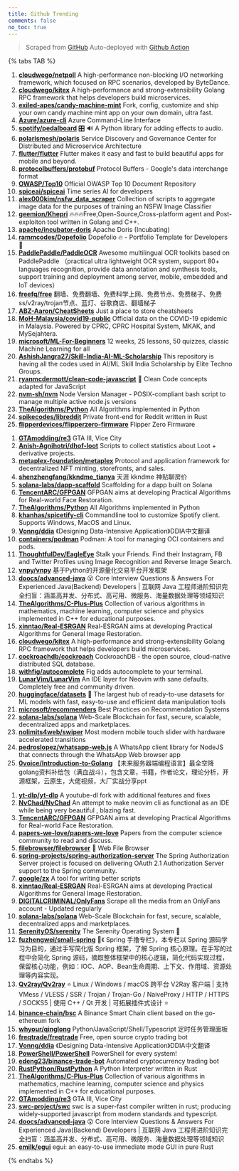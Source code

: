 ```yaml
---
title: Github Trending
comments: false
no_toc: true
---
```


> Scraped from [GitHub](https://github.com/trending)
Auto-deployed with [Github Action](https://docs.github.com/en/actions)

{% tabs TAB %}
<!-- tab Daily -->
1. [**cloudwego/netpoll**](https://github.com/cloudwego/netpoll)
A high-performance non-blocking I/O networking framework, which focused on RPC scenarios, developed by ByteDance.
2. [**cloudwego/kitex**](https://github.com/cloudwego/kitex)
A high-performance and strong-extensibility Golang RPC framework that helps developers build microservices.
3. [**exiled-apes/candy-machine-mint**](https://github.com/exiled-apes/candy-machine-mint)
Fork, config, customize and ship your own candy machine mint app on your own domain, ultra fast.
4. [**Azure/azure-cli**](https://github.com/Azure/azure-cli)
Azure Command-Line Interface
5. [**spotify/pedalboard**](https://github.com/spotify/pedalboard)
🎛 🔊 A Python library for adding effects to audio.
6. [**polarismesh/polaris**](https://github.com/polarismesh/polaris)
Service Discovery and Governance Center for Distributed and Microservice Architecture
7. [**flutter/flutter**](https://github.com/flutter/flutter)
Flutter makes it easy and fast to build beautiful apps for mobile and beyond.
8. [**protocolbuffers/protobuf**](https://github.com/protocolbuffers/protobuf)
Protocol Buffers - Google's data interchange format
9. [**OWASP/Top10**](https://github.com/OWASP/Top10)
Official OWASP Top 10 Document Repository
10. [**spiceai/spiceai**](https://github.com/spiceai/spiceai)
Time series AI for developers
11. [**alex000kim/nsfw_data_scraper**](https://github.com/alex000kim/nsfw_data_scraper)
Collection of scripts to aggregate image data for the purposes of training an NSFW Image Classifier
12. [**geemion/Khepri**](https://github.com/geemion/Khepri)
🔥🔥🔥Free,Open-Source,Cross-platform agent and Post-exploiton tool written in Golang and C++.
13. [**apache/incubator-doris**](https://github.com/apache/incubator-doris)
Apache Doris (Incubating)
14. [**rammcodes/Dopefolio**](https://github.com/rammcodes/Dopefolio)
Dopefolio 🔥 - Portfolio Template for Developers 🚀
15. [**PaddlePaddle/PaddleOCR**](https://github.com/PaddlePaddle/PaddleOCR)
Awesome multilingual OCR toolkits based on PaddlePaddle （practical ultra lightweight OCR system, support 80+ languages recognition, provide data annotation and synthesis tools, support training and deployment among server, mobile, embedded and IoT devices）
16. [**freefq/free**](https://github.com/freefq/free)
翻墙、免费翻墙、免费科学上网、免费节点、免费梯子、免费ss/v2ray/trojan节点、蓝灯、谷歌商店、翻墙梯子
17. [**ABZ-Aaron/CheatSheets**](https://github.com/ABZ-Aaron/CheatSheets)
Just a place to store cheatsheets
18. [**MoH-Malaysia/covid19-public**](https://github.com/MoH-Malaysia/covid19-public)
Official data on the COVID-19 epidemic in Malaysia. Powered by CPRC, CPRC Hospital System, MKAK, and MySejahtera.
19. [**microsoft/ML-For-Beginners**](https://github.com/microsoft/ML-For-Beginners)
12 weeks, 25 lessons, 50 quizzes, classic Machine Learning for all
20. [**AshishJangra27/Skill-India-AI-ML-Scholarship**](https://github.com/AshishJangra27/Skill-India-AI-ML-Scholarship)
This repository is having all the codes used in AI/ML Skill India Scholarship by Elite Techno Groups.
21. [**ryanmcdermott/clean-code-javascript**](https://github.com/ryanmcdermott/clean-code-javascript)
🛁 Clean Code concepts adapted for JavaScript
22. [**nvm-sh/nvm**](https://github.com/nvm-sh/nvm)
Node Version Manager - POSIX-compliant bash script to manage multiple active node.js versions
23. [**TheAlgorithms/Python**](https://github.com/TheAlgorithms/Python)
All Algorithms implemented in Python
24. [**spikecodes/libreddit**](https://github.com/spikecodes/libreddit)
Private front-end for Reddit written in Rust
25. [**flipperdevices/flipperzero-firmware**](https://github.com/flipperdevices/flipperzero-firmware)
Flipper Zero Firmware
<!-- endtab -->
<!-- tab Weekly -->
1. [**GTAmodding/re3**](https://github.com/GTAmodding/re3)
GTA III, Vice City
2. [**Anish-Agnihotri/dhof-loot**](https://github.com/Anish-Agnihotri/dhof-loot)
Scripts to collect statistics about Loot + derivative projects.
3. [**metaplex-foundation/metaplex**](https://github.com/metaplex-foundation/metaplex)
Protocol and application framework for decentralized NFT minting, storefronts, and sales.
4. [**shenzhengfang/kkndme_tianya**](https://github.com/shenzhengfang/kkndme_tianya)
天涯 kkndme 神贴聊房价
5. [**solana-labs/dapp-scaffold**](https://github.com/solana-labs/dapp-scaffold)
Scaffolding for a dapp built on Solana
6. [**TencentARC/GFPGAN**](https://github.com/TencentARC/GFPGAN)
GFPGAN aims at developing Practical Algorithms for Real-world Face Restoration.
7. [**TheAlgorithms/Python**](https://github.com/TheAlgorithms/Python)
All Algorithms implemented in Python
8. [**khanhas/spicetify-cli**](https://github.com/khanhas/spicetify-cli)
Commandline tool to customize Spotify client. Supports Windows, MacOS and Linux.
9. [**Vonng/ddia**](https://github.com/Vonng/ddia)
《Designing Data-Intensive Application》DDIA中文翻译
10. [**containers/podman**](https://github.com/containers/podman)
Podman: A tool for managing OCI containers and pods.
11. [**ThoughtfulDev/EagleEye**](https://github.com/ThoughtfulDev/EagleEye)
Stalk your Friends. Find their Instagram, FB and Twitter Profiles using Image Recognition and Reverse Image Search.
12. [**vnpy/vnpy**](https://github.com/vnpy/vnpy)
基于Python的开源量化交易平台开发框架
13. [**doocs/advanced-java**](https://github.com/doocs/advanced-java)
😮 Core Interview Questions & Answers For Experienced Java(Backend) Developers | 互联网 Java 工程师进阶知识完全扫盲：涵盖高并发、分布式、高可用、微服务、海量数据处理等领域知识
14. [**TheAlgorithms/C-Plus-Plus**](https://github.com/TheAlgorithms/C-Plus-Plus)
Collection of various algorithms in mathematics, machine learning, computer science and physics implemented in C++ for educational purposes.
15. [**xinntao/Real-ESRGAN**](https://github.com/xinntao/Real-ESRGAN)
Real-ESRGAN aims at developing Practical Algorithms for General Image Restoration.
16. [**cloudwego/kitex**](https://github.com/cloudwego/kitex)
A high-performance and strong-extensibility Golang RPC framework that helps developers build microservices.
17. [**cockroachdb/cockroach**](https://github.com/cockroachdb/cockroach)
CockroachDB - the open source, cloud-native distributed SQL database.
18. [**withfig/autocomplete**](https://github.com/withfig/autocomplete)
Fig adds autocomplete to your terminal.
19. [**LunarVim/LunarVim**](https://github.com/LunarVim/LunarVim)
An IDE layer for Neovim with sane defaults. Completely free and community driven.
20. [**huggingface/datasets**](https://github.com/huggingface/datasets)
🤗 The largest hub of ready-to-use datasets for ML models with fast, easy-to-use and efficient data manipulation tools
21. [**microsoft/recommenders**](https://github.com/microsoft/recommenders)
Best Practices on Recommendation Systems
22. [**solana-labs/solana**](https://github.com/solana-labs/solana)
Web-Scale Blockchain for fast, secure, scalable, decentralized apps and marketplaces.
23. [**nolimits4web/swiper**](https://github.com/nolimits4web/swiper)
Most modern mobile touch slider with hardware accelerated transitions
24. [**pedroslopez/whatsapp-web.js**](https://github.com/pedroslopez/whatsapp-web.js)
A WhatsApp client library for NodeJS that connects through the WhatsApp Web browser app
25. [**0voice/Introduction-to-Golang**](https://github.com/0voice/Introduction-to-Golang)
【未来服务器端编程语言】最全空降golang资料补给包（满血战斗），包含文章，书籍，作者论文，理论分析，开源框架，云原生，大佬视频，大厂实战分享ppt
<!-- endtab -->
<!-- tab Monthly -->
1. [**yt-dlp/yt-dlp**](https://github.com/yt-dlp/yt-dlp)
A youtube-dl fork with additional features and fixes
2. [**NvChad/NvChad**](https://github.com/NvChad/NvChad)
An attempt to make neovim cli as functional as an IDE while being very beautiful , blazing fast.
3. [**TencentARC/GFPGAN**](https://github.com/TencentARC/GFPGAN)
GFPGAN aims at developing Practical Algorithms for Real-world Face Restoration.
4. [**papers-we-love/papers-we-love**](https://github.com/papers-we-love/papers-we-love)
Papers from the computer science community to read and discuss.
5. [**filebrowser/filebrowser**](https://github.com/filebrowser/filebrowser)
📂 Web File Browser
6. [**spring-projects/spring-authorization-server**](https://github.com/spring-projects/spring-authorization-server)
The Spring Authorization Server project is focused on delivering OAuth 2.1 Authorization Server support to the Spring community.
7. [**google/zx**](https://github.com/google/zx)
A tool for writing better scripts
8. [**xinntao/Real-ESRGAN**](https://github.com/xinntao/Real-ESRGAN)
Real-ESRGAN aims at developing Practical Algorithms for General Image Restoration.
9. [**DIGITALCRIMINAL/OnlyFans**](https://github.com/DIGITALCRIMINAL/OnlyFans)
Scrape all the media from an OnlyFans account - Updated regularly
10. [**solana-labs/solana**](https://github.com/solana-labs/solana)
Web-Scale Blockchain for fast, secure, scalable, decentralized apps and marketplaces.
11. [**SerenityOS/serenity**](https://github.com/SerenityOS/serenity)
The Serenity Operating System 🐞
12. [**fuzhengwei/small-spring**](https://github.com/fuzhengwei/small-spring)
🌱《 Spring 手撸专栏》，本专栏以 Spring 源码学习为目的，通过手写简化版 Spring 框架，了解 Spring 核心原理。在手写的过程中会简化 Spring 源码，摘取整体框架中的核心逻辑，简化代码实现过程，保留核心功能，例如：IOC、AOP、Bean生命周期、上下文、作用域、资源处理等内容实现。
13. [**Qv2ray/Qv2ray**](https://github.com/Qv2ray/Qv2ray)
⭐ Linux / Windows / macOS 跨平台 V2Ray 客户端 | 支持 VMess / VLESS / SSR / Trojan / Trojan-Go / NaiveProxy / HTTP / HTTPS / SOCKS5 | 使用 C++ / Qt 开发 | 可拓展插件式设计 ⭐
14. [**binance-chain/bsc**](https://github.com/binance-chain/bsc)
A Binance Smart Chain client based on the go-ethereum fork
15. [**whyour/qinglong**](https://github.com/whyour/qinglong)
Python/JavaScript/Shell/Typescript 定时任务管理面板
16. [**freqtrade/freqtrade**](https://github.com/freqtrade/freqtrade)
Free, open source crypto trading bot
17. [**Vonng/ddia**](https://github.com/Vonng/ddia)
《Designing Data-Intensive Application》DDIA中文翻译
18. [**PowerShell/PowerShell**](https://github.com/PowerShell/PowerShell)
PowerShell for every system!
19. [**edeng23/binance-trade-bot**](https://github.com/edeng23/binance-trade-bot)
Automated cryptocurrency trading bot
20. [**RustPython/RustPython**](https://github.com/RustPython/RustPython)
A Python Interpreter written in Rust
21. [**TheAlgorithms/C-Plus-Plus**](https://github.com/TheAlgorithms/C-Plus-Plus)
Collection of various algorithms in mathematics, machine learning, computer science and physics implemented in C++ for educational purposes.
22. [**GTAmodding/re3**](https://github.com/GTAmodding/re3)
GTA III, Vice City
23. [**swc-project/swc**](https://github.com/swc-project/swc)
swc is a super-fast compiler written in rust; producing widely-supported javascript from modern standards and typescript.
24. [**doocs/advanced-java**](https://github.com/doocs/advanced-java)
😮 Core Interview Questions & Answers For Experienced Java(Backend) Developers | 互联网 Java 工程师进阶知识完全扫盲：涵盖高并发、分布式、高可用、微服务、海量数据处理等领域知识
25. [**emilk/egui**](https://github.com/emilk/egui)
egui: an easy-to-use immediate mode GUI in pure Rust
<!-- endtab -->
{% endtabs %}
